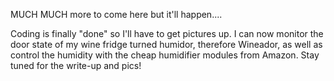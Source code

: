 MUCH MUCH more to come here but it'll happen....

Coding is finally "done" so I'll have to get pictures up. I can now monitor the door state of my wine fridge turned humidor, therefore Wineador, as well as control the humidity with the cheap humidifier modules from Amazon. Stay tuned for the write-up and pics!

